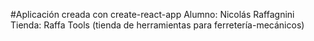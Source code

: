 #Aplicación creada con create-react-app
Alumno: Nicolás Raffagnini
Tienda: Raffa Tools (tienda de herramientas para ferretería-mecánicos)
